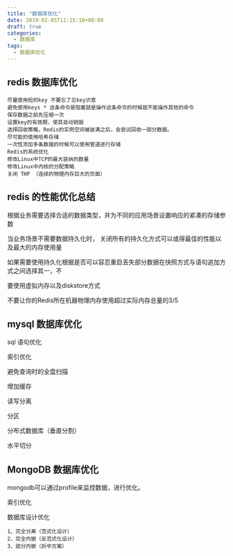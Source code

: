 ```yaml
---
title: "数据库优化"
date: 2019-02-05T11:15:10+08:00
draft: true
categories:
  - 数据库
tags:
  - 数据库优化
---
```


## redis 数据库优化

```text
尽量使用短的key 不要忘了见key识意
避免使用keys * 这条命令是阻塞就是操作这条命令的时候就不能操作其他的命令
保存数据之前先压缩一次
设置key的有效期，使其自动销毁
选择回收策略，Redis的实例空间被装满之后，会尝试回收一部分数据。
尽可能的使用哈希存储
一次性添加多条数据的时候可以使用管道进行存储
Redis的系统优化
修改Linux中TCP的最大容纳的数量
修改Linux中内核的分配策略
关闭 THP （连续的物理内存巨大的页面）
```
## redis 的性能优化总结

根据业务需要选择合适的数据类型，并为不同的应用场景设置响应的紧凑的存储参数

当业务场景不需要数据持久化时， 关闭所有的持久化方式可以或得最佳的性能以及最大的内存使用量

如果需要使用持久化根据是否可以容忍重启丢失部分数据在快照方式与语句追加方式之间选择其一，不

要使用虚拟内存以及diskstore方式

不要让你的Redis所在机器物理内存使用超过实际内存总量的3/5

## mysql 数据库优化

sql 语句优化

索引优化

避免查询时的全盘扫描

增加缓存

读写分离

分区

分布式数据库（垂直分割）

水平切分

## MongoDB 数据库优化

mongodb可以通过profile来监控数据，进行优化。

索引优化

数据库设计优化

    1、完全分离（范式化设计）
    2、完全内嵌（反范式化设计）
    3、部分内嵌（折中方案）